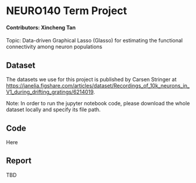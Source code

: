 # NEURO140 Term Project
#### Contributors: Xincheng Tan
Topic: Data-driven Graphical Lasso (Glasso) for estimating the functional connectivity among neuron populations


## Dataset
The datasets we use for this project is published by Carsen Stringer at 
https://janelia.figshare.com/articles/dataset/Recordings_of_10k_neurons_in_V1_during_drifting_gratings/6214019.  

Note: In order to run the jupyter notebook code, please download the whole dataset locally and specify its file path.


## Code
Here


## Report
TBD
